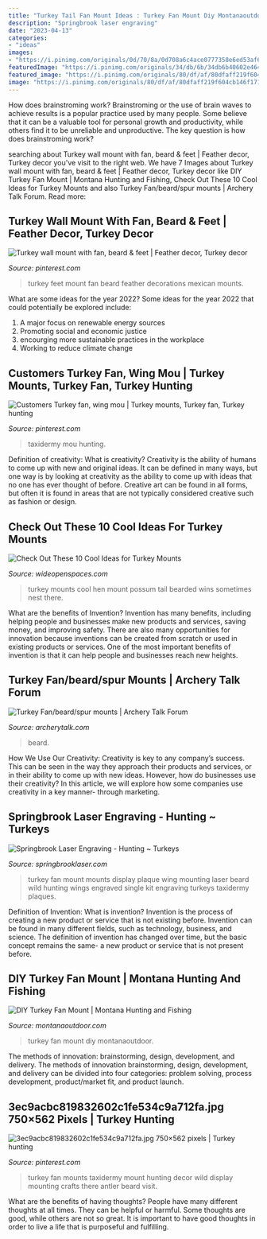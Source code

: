 ```yaml
---
title: "Turkey Tail Fan Mount Ideas : Turkey Fan Mount Diy Montanaoutdoor"
description: "Springbrook laser engraving"
date: "2023-04-13"
categories:
- "ideas"
images:
- "https://i.pinimg.com/originals/0d/70/8a/0d708a6c4ace0777358e6ed53af64de2.jpg"
featuredImage: "https://i.pinimg.com/originals/34/db/6b/34db6b40602e4644faa733181986423a.jpg"
featured_image: "https://i.pinimg.com/originals/80/df/af/80dfaff219f604cb146f1712fe294d55.jpg"
image: "https://i.pinimg.com/originals/80/df/af/80dfaff219f604cb146f1712fe294d55.jpg"
---
```



How does brainstroming work?
Brainstroming or the use of brain waves to achieve results is a popular practice used by many people. Some believe that it can be a valuable tool for personal growth and productivity, while others find it to be unreliable and unproductive. The key question is how does brainstroming work?

	

		
searching about Turkey wall mount with fan, beard &amp; feet | Feather decor, Turkey decor you've visit to the right web. We have 7 Images about Turkey wall mount with fan, beard &amp; feet | Feather decor, Turkey decor like DIY Turkey Fan Mount | Montana Hunting and Fishing, Check Out These 10 Cool Ideas for Turkey Mounts and also Turkey Fan/beard/spur mounts | Archery Talk Forum. Read more:
		
    
## Turkey Wall Mount With Fan, Beard &amp; Feet | Feather Decor, Turkey Decor

<img loading=lazy src="https://i.pinimg.com/originals/0d/70/8a/0d708a6c4ace0777358e6ed53af64de2.jpg" onerror="this.onerror=null;this.src='https://tse3.mm.bing.net/th?id=OIP.ZeFUTektXrvySBwTDN_86AHaH-&amp;pid=15.1';" alt="Turkey wall mount with fan, beard &amp; feet | Feather decor, Turkey decor">

_Source: pinterest.com_

>turkey feet mount fan beard feather decorations mexican mounts. 

	

What are some ideas for the year 2022?
Some ideas for the year 2022 that could potentially be explored include: 
1. A major focus on renewable energy sources 
2. Promoting social and economic justice 
3. encourging more sustainable practices in the workplace 
4. Working to reduce climate change 

    
## Customers Turkey Fan, Wing Mou | Turkey Mounts, Turkey Fan, Turkey Hunting

<img loading=lazy src="https://i.pinimg.com/originals/34/db/6b/34db6b40602e4644faa733181986423a.jpg" onerror="this.onerror=null;this.src='https://tse4.mm.bing.net/th?id=OIP.2v0RdOuZe3MqAdIi9VNyhwHaJQ&amp;pid=15.1';" alt="Customers Turkey fan, wing mou | Turkey mounts, Turkey fan, Turkey hunting">

_Source: pinterest.com_

>taxidermy mou hunting. 

	

Definition of creativity: What is creativity?
Creativity is the ability of humans to come up with new and original ideas. It can be defined in many ways, but one way is by looking at creativity as the ability to come up with ideas that no one has ever thought of before. Creative art can be found in all forms, but often it is found in areas that are not typically considered creative such as fashion or design.

    
## Check Out These 10 Cool Ideas For Turkey Mounts

<img loading=lazy src="http://cdn0.wideopenspaces.com/wp-content/uploads/2015/10/turkey-and-possum.jpg" onerror="this.onerror=null;this.src='https://tse2.mm.bing.net/th?id=OIP.Uiv8OZagxreLSU7VhPFMawHaJS&amp;pid=15.1';" alt="Check Out These 10 Cool Ideas for Turkey Mounts">

_Source: wideopenspaces.com_

>turkey mounts cool hen mount possum tail bearded wins sometimes nest there. 

	

What are the benefits of Invention?
Invention has many benefits, including helping people and businesses make new products and services, saving money, and improving safety. There are also many opportunities for innovation because inventions can be created from scratch or used in existing products or services. One of the most important benefits of invention is that it can help people and businesses reach new heights.

    
## Turkey Fan/beard/spur Mounts | Archery Talk Forum

<img loading=lazy src="https://uploads.tapatalk-cdn.com/20170506/d640b912c38313d51eb2474bad5c298e.jpg" onerror="this.onerror=null;this.src='https://tse3.mm.bing.net/th?id=OIP.Pn_GDw9Dr_Y8IvNERg-elAHaJ4&amp;pid=15.1';" alt="Turkey Fan/beard/spur mounts | Archery Talk Forum">

_Source: archerytalk.com_

>beard. 

	

How We Use Our Creativity:
Creativity is key to any company’s success. This can be seen in the way they approach their products and services, or in their ability to come up with new ideas. However, how do businesses use their creativity? In this article, we will explore how some companies use creativity in a key manner- through marketing.

    
## Springbrook Laser Engraving - Hunting ~ Turkeys

<img loading=lazy src="http://springbrooklaser.com/yahoo_site_admin/assets/images/0001.196122131_std.jpg" onerror="this.onerror=null;this.src='https://tse2.mm.bing.net/th?id=OIP.cPAPdaLc9Q_BHQXc46EY5AHaKO&amp;pid=15.1';" alt="Springbrook Laser Engraving - Hunting ~ Turkeys">

_Source: springbrooklaser.com_

>turkey fan mount mounts display plaque wing mounting laser beard wild hunting wings engraved single kit engraving turkeys taxidermy plaques. 

	

Definition of Invention: What is invention?
Invention is the process of creating a new product or service that is not existing before. Invention can be found in many different fields, such as technology, business, and science. The definition of invention has changed over time, but the basic concept remains the same- a new product or service that is not present before.

    
## DIY Turkey Fan Mount | Montana Hunting And Fishing

<img loading=lazy src="http://www.montanaoutdoor.com/wp-content/uploads/2016/03/Turkey-fan.jpg" onerror="this.onerror=null;this.src='https://tse4.mm.bing.net/th?id=OIP.9I8CRFu3jAhUQcRL78dgTQHaFj&amp;pid=15.1';" alt="DIY Turkey Fan Mount | Montana Hunting and Fishing">

_Source: montanaoutdoor.com_

>turkey fan mount diy montanaoutdoor. 

	

The methods of innovation: brainstorming, design, development, and delivery.
The methods of innovation brainstorming, design, development, and delivery can be divided into four categories: problem solving, process development, product/market fit, and product launch.

    
## 3ec9acbc819832602c1fe534c9a712fa.jpg 750×562 Pixels | Turkey Hunting

<img loading=lazy src="https://i.pinimg.com/originals/80/df/af/80dfaff219f604cb146f1712fe294d55.jpg" onerror="this.onerror=null;this.src='https://tse3.mm.bing.net/th?id=OIP.cyiHuu2ZizVTmtZ3mXDzQwHaFj&amp;pid=15.1';" alt="3ec9acbc819832602c1fe534c9a712fa.jpg 750×562 pixels | Turkey hunting">

_Source: pinterest.com_

>turkey fan mounts taxidermy mount hunting decor wild display mounting crafts there antler beard visit. 

	

What are the benefits of having thoughts?
People have many different thoughts at all times. They can be helpful or harmful. Some thoughts are good, while others are not so great. It is important to have good thoughts in order to live a life that is purposeful and fulfilling.

